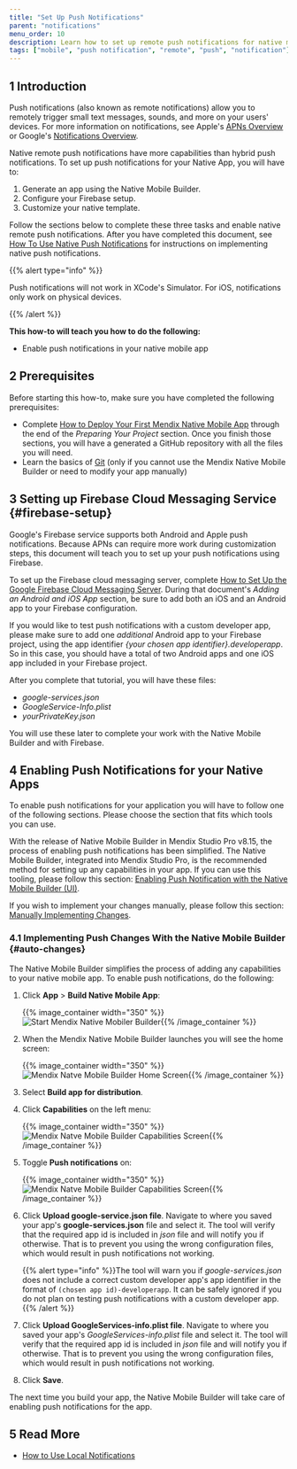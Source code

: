```yaml
---
title: "Set Up Push Notifications"
parent: "notifications"
menu_order: 10
description: Learn how to set up remote push notifications for native mobile apps.
tags: ["mobile", "push notification", "remote", "push", "notification"]
---
```


## 1 Introduction

Push notifications (also known as remote notifications) allow you to remotely trigger small text messages, sounds, and more on your users' devices. For more information on notifications, see Apple's [APNs Overview](https://developer.apple.com/library/archive/documentation/NetworkingInternet/Conceptual/RemoteNotificationsPG/APNSOverview.html) or Google's [Notifications Overview](https://developer.android.com/guide/topics/ui/notifiers/notifications).

Native remote push notifications have more capabilities than hybrid push notifications. To set up push notifications for your Native App, you will have to:

1. Generate an app using the Native Mobile Builder.
1. Configure your Firebase setup.
1. Customize your native template.

Follow the sections below to complete these three tasks and enable native remote push notifications. After you have completed this document, see [How To Use Native Push Notifications](/howto/mobile/native-remote-notifications) for instructions on implementing native push notifications.

{{% alert type="info" %}}

Push notifications will not work in XCode's Simulator. For iOS, notifications only work on physical devices.

{{% /alert %}}

**This how-to will teach you how to do the following:**

* Enable push notifications in your native mobile app

## 2 Prerequisites

Before starting this how-to, make sure you have completed the following prerequisites:

* Complete [How to Deploy Your First Mendix Native Mobile App](deploying-native-app) through the end of the *Preparing Your Project* section. Once you finish those sections, you will have a generated a GitHub repository with all the files you will need.
* Learn the basics of [Git](https://www.atlassian.com/git) (only if you cannot use the Mendix Native Mobile Builder or need to modify your app manually)

## 3 Setting up Firebase Cloud Messaging Service {#firebase-setup}

Google's Firebase service supports both Android and Apple push notifications. Because APNs can require more work during customization steps, this document will teach you to set up your push notifications using Firebase.

To set up the Firebase cloud messaging server, complete [How to Set Up the Google Firebase Cloud Messaging Server](setting-up-google-firebase-cloud-messaging-server). During that document's *Adding an Android and iOS App* section, be sure to add both an iOS and an Android app to your Firebase configuration. 

If you would like to test push notifications with a custom developer app, please make sure to add one *additional* Android app to your Firebase project, using the app identifier *{your chosen app identifier}.developerapp*. So in this case, you should have a total of two Android apps and one iOS app included in your Firebase project. 

After you complete that tutorial, you will have these files:

* *google-services.json*
* *GoogleService-Info.plist*
* *yourPrivateKey.json*

You will use these later to complete your work with the Native Mobile Builder and with Firebase.

## 4 Enabling Push Notifications for your Native Apps

To enable push notifications for your application you will have to follow one of the following sections. Please choose the section that fits which tools you can use.

With the release of Native Mobile Builder in Mendix Studio Pro v8.15, the process of enabling push notifications has been simplified. The Native Mobile Builder, integrated into Mendix Studio Pro, is the recommended method for setting up any capabilities in your app. If you can use this tooling, please follow this section: [Enabling Push Notification with the Native Mobile Builder (UI)](#auto-changes).


If you wish to implement your changes manually, please follow this section: [Manually Implementing Changes](#manually-implementing-changes).

### 4.1 Implementing Push Changes With the Native Mobile Builder {#auto-changes}

The Native Mobile Builder simplifies the process of adding any capabilities to your native mobile app. To enable push notifications, do the following: 

1.  Click **App** > **Build Native Mobile App**:

	{{% image_container width="350" %}}![Start Mendix Native Mobiler Builder](attachments/nbui/start-nbui.png){{% /image_container %}}

1.  When the Mendix Native Mobile Builder launches you will see the home screen:

	{{% image_container width="350" %}}![Mendix Natve Mobile Builder Home Screen](attachments/nbui/home-screen.png){{% /image_container %}}

1. Select **Build app for distribution**.
1.  Click **Capabilities** on the left menu:

	{{% image_container width="350" %}}![Mendix Natve Mobile Builder Capabilities Screen](attachments/nbui/advanced-capabilities.png){{% /image_container %}}

1.  Toggle **Push notifications** on:

	{{% image_container width="350" %}}![Mendix Natve Mobile Builder Capabilities Screen](attachments/nbui/advanced-capabilities-push-notifications.png){{% /image_container %}}

1. Click **Upload google-service.json file**. Navigate to where you saved your app's **google-services.json** file and select it. The tool will verify that the required app id is included in *json* file and will notify you if otherwise. That is to prevent you using the wrong configuration files, which would result in push notifications not working. 

	{{% alert type="info" %}}The tool will warn you if *google-services.json* does not include a correct custom developer app's app identifier in the format of `(chosen app id)-developerapp`. It can be safely ignored if you do not plan on testing push notifications with a custom developer app.{{% /alert %}}

1. Click **Upload GoogleServices-info.plist file**. Navigate to where you saved your app's *GoogleServices-info.plist* file and select it. The tool will verify that the required app id is included in *json* file and will notify you if otherwise. That is to prevent you using the wrong configuration files, which would result in push notifications not working.
1. Click **Save**.

The next time you build your app, the Native Mobile Builder will take care of enabling push notifications for the app.

## 5 Read More

* [How to Use Local Notifications](local-notif-parent)

